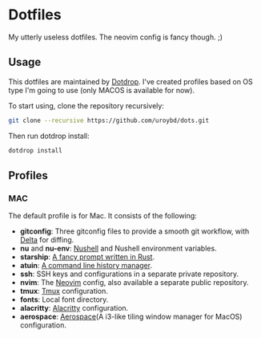 # Dotfiles

My utterly useless dotfiles. The neovim config is fancy though. ;)

## Usage

This dotfiles are maintained by [Dotdrop](https://dotdrop.readthedocs.io/en/latest/). I've created profiles based on OS type I'm going to use (only MACOS is available for now).

To start using, clone the repository recursively:

```sh
git clone --recursive https://github.com/uroybd/dots.git
```

Then run dotdrop install:

```sh
dotdrop install
```

## Profiles

### MAC

The default profile is for Mac. It consists of the following:
- **gitconfig**: Three gitconfig files to provide a smooth git workflow, with [Delta](https://dandavison.github.io/delta/introduction.html) for diffing.
- **nu** and **nu-env**: [Nushell](https://www.nushell.sh/) and Nushell environment variables.
- **starship**: [A fancy prompt written in Rust](https://starship.rs/).
- **atuin**: [A command line history manager](https://atuin.sh/).
- **ssh**: SSH keys and configurations in a separate private repository.
- **nvim**: The [Neovim](https://neovim.io/) config, also available a separate public repository.
- **tmux**: [Tmux](https://github.com/tmux/tmux) configuration.
- **fonts**: Local font directory.
- **alacritty**: [Alacritty](https://alacritty.org/) configuration.
- **aerospace**: [Aerospace](https://nikitabobko.github.io/AeroSpace/guide)(A i3-like tiling window manager for MacOS) configuration.
